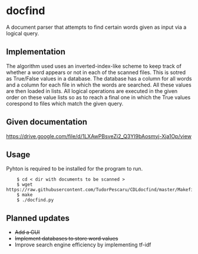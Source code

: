# docfind

A document parser that attempts to find certain words given as input via a 
logical query.

Implementation
-----

The algorithm used uses an inverted-index-like scheme to keep track of whether 
a word appears or not in each of the scanned files. This is sotred as 
True/False values in a database. The database has a column for all words and a
column for each file in which the words are searched. All these values are then
loaded in lists. All logical operations are executed in the given order on
these value lists so as to reach a final one in which the True values corespond
to files which match the given query.

Given documentation
-----

https://drive.google.com/file/d/1LXAwPBsveZi2_Q3YI9bAosmyj-Xja1Op/view

Usage
-----

Pyhton is required to be installed for the program to run.

```
	$ cd < dir with documents to be scanned >
	$ wget https://raw.githubusercontent.com/TudorPescaru/CDLdocfind/master/Makefile
	$ make
	$ ./docfind.py
```

Planned updates
-----

* ~~Add a GUI~~
* ~~Implement databases to store word values~~
* Improve search engine efficiency by implementing tf-idf

